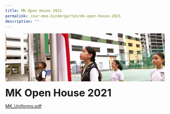 ```yaml
---
title: MK Open House 2021
permalink: /our-moe-kindergarten/mk-open-house-2021
description: ""
---
```

![](/images/sub-banner.jpg)

**<font size=6>MK Open House 2021</font>**

[MK_Uniforms.pdf](/files/Our%20MOE%20Kindergarten/MK_Uniforms.pdf)